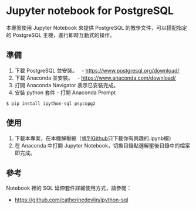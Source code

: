 # Jupyter notebook for PostgreSQL
本專案使用 Jupyter Notebook 來提供 PostgreSQL 的教學文件，可以搭配指定的 PostgreSQL 主機，進行即時互動式的操作。

## 準備
1. 下載 PostgreSQL 並安裝。
   - https://www.postgresql.org/download/
2. 下載 Anaconda 並安裝。
   - https://www.anaconda.com/download/
3. 打開 Anaconda Navigator 表示已安裝完成。
4. 安裝 python 套件 - 打開 Anaconda Prompt
   
```
$ pip install ipython-sql psycopg2
```

## 使用
1. 下載本專案，在本機解壓縮（或到[Github](https://github.com/pgsql-tw/notebook)只下載你有興趣的.ipynb檔）
2. 在 Anaconda 中打開 Jupyter Notebook，切換目錄點選解壓後目錄中的檔案即完成。

## 參考
Notebook 裡的 SQL 延伸套件詳細使用方式，請參閱：
- https://github.com/catherinedevlin/ipython-sql
